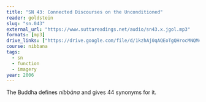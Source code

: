 ```yaml
---
title: "SN 43: Connected Discourses on the Unconditioned"
reader: goldstein
slug: "sn.043"
external_url: "https://www.suttareadings.net/audio/sn43.x.jgol.mp3"
formats: [mp3]
drive_links: ["https://drive.google.com/file/d/1kzhAj0qAQEoTgQHrocMNQM4fxGd2Ah1n/view?usp=drivesdk"]
course: nibbana
tags:
  - sn
  - function
  - imagery
year: 2006
---
```


The Buddha defines *nibbāna* and gives 44 synonyms for it.
